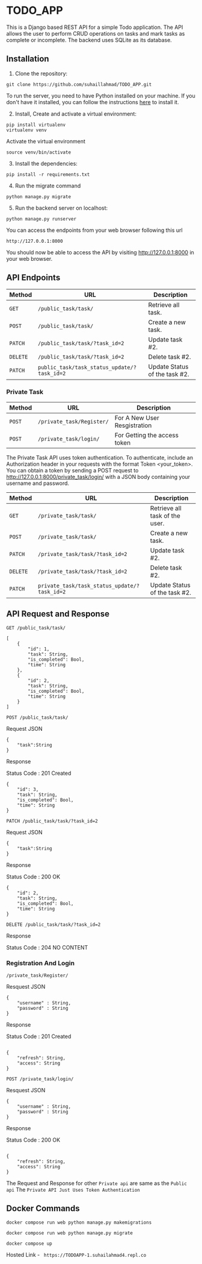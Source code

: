 # TODO_APP

This is a Django based REST API for a simple Todo application. The API allows the user to perform CRUD operations on tasks and mark tasks as complete or incomplete. The backend uses SQLite as its database.

## Installation

1. Clone the repository:

```CMD
git clone https://github.com/suhaillahmad/TODO_APP.git
```

To run the server, you need to have Python installed on your machine. If you don't have it installed, you can follow the instructions [here](https://www.geeksforgeeks.org/download-and-install-python-3-latest-version/) to install it.

2. Install, Create and activate a virtual environment:

```CMD
pip install virtualenv
virtualenv venv
```

Activate the virtual environment

```CMD
source venv/bin/activate
```

3. Install the dependencies:

```CMD
pip install -r requirements.txt
```

4. Run the migrate command

```CMD
python manage.py migrate
```

5. Run the backend server on localhost:

```CMD
python manage.py runserver
```

You can access the endpoints from your web browser following this url

```url
http://127.0.0.1:8000
```

You should now be able to access the API by visiting http://127.0.0.1:8000 in your web browser.

## API Endpoints

| Method   | URL                                         | Description                   |
| -------- | ------------------------------------------- | ----------------------------- |
| `GET`    | `/public_task/task/`                        | Retrieve all task.            |
| `POST`   | `/public_task/task/`                        | Create a new task.            |
| `PATCH`  | `/public_task/task/?task_id=2`              | Update task #2.               |
| `DELETE` | `/public_task/task/?task_id=2`              | Delete task #2.               |
| `PATCH`  | `public_task/task_status_update/?task_id=2` | Update Status of the task #2. |

### Private Task

| Method | URL                       | Description                  |
| ------ | ------------------------- | ---------------------------- |
| `POST` | `/private_task/Register/` | For A New User Resgistration |
| `POST` | `/private_task/login/`    | For Getting the access token |

The Private Task API uses token authentication. To authenticate, include an Authorization header in your requests with the format Token <your_token>. You can obtain a token by sending a POST request to http://127.0.0.1:8000/private_task/login/ with a JSON body containing your username and password.

| Method   | URL                                          | Description                    |
| -------- | -------------------------------------------- | ------------------------------ |
| `GET`    | `/private_task/task/`                        | Retrieve all task of the user. |
| `POST`   | `/private_task/task/`                        | Create a new task.             |
| `PATCH`  | `/private_task/task/?task_id=2`              | Update task #2.                |
| `DELETE` | `/private_task/task/?task_id=2`              | Delete task #2.                |
| `PATCH`  | `private_task/task_status_update/?task_id=2` | Update Status of the task #2.  |

## API Request and Response

`GET /public_task/task/`

```
[
    {
        "id": 1,
        "task": String,
        "is_completed": Bool,
        "time": String
    },
    {
        "id": 2,
        "task": String,
        "is_completed": Bool,
        "time": String
    }
]

```

`POST /public_task/task/`

Request JSON

```
{
    "task":String
}

```

Response

Status Code : 201 Created

```
{
    "id": 3,
    "task": String,
    "is_completed": Bool,
    "time": String
}

```

`PATCH /public_task/task/?task_id=2`

Request JSON

```
{
    "task":String
}

```

Response

Status Code : 200 OK

```
{
    "id": 2,
    "task": String,
    "is_completed": Bool,
    "time": String
}

```

`DELETE /public_task/task/?task_id=2`

Response

Status Code : 204 NO CONTENT

### Registration And Login

`/private_task/Register/`

Resquest JSON

```
{
    "username" : String,
    "password" : String
}

```

Response

Status Code : 201 Created

```

{
    "refresh": String,
    "access": String
}

```

`POST /private_task/login/`

Resquest JSON

```
{
    "username" : String,
    "password" : String
}

```

Response

Status Code : 200 OK

```

{
    "refresh": String,
    "access": String
}

```

The Request and Response for other `Private api` are same as the `Public api` The `Private API Just Uses Token Authentication`

## Docker Commands

```
docker compose run web python manage.py makemigrations
```
```
docker compose run web python manage.py migrate
```
```
docker compose up
```

Hosted Link - ```
https://TODOAPP-1.suhailahmad4.repl.co```
